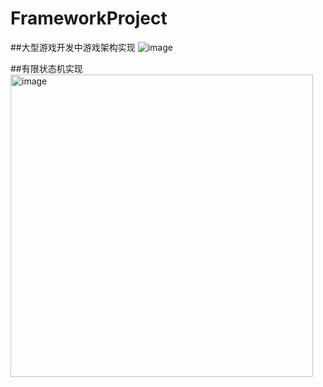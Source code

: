 # FrameworkProject
##大型游戏开发中游戏架构实现
![image](https://user-images.githubusercontent.com/56622810/199244592-0c582d31-7579-4cca-ad08-cc03fa19de95.png)

##有限状态机实现
<img width="484" alt="image" src="https://user-images.githubusercontent.com/56622810/199406315-e196726e-1cca-4d81-8aec-e087db020ef9.png">
